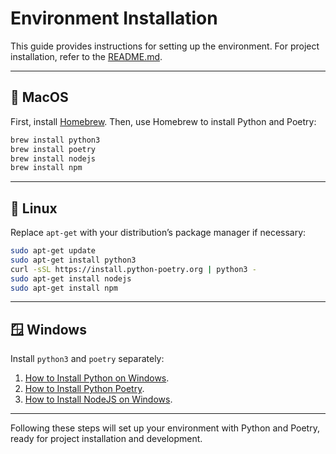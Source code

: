 # Environment Installation

This guide provides instructions for setting up the environment. For project
installation, refer to the [README.md](../README.md).

---

## 🍏 MacOS

First, install [Homebrew](https://brew.sh). Then, use Homebrew to install Python
and Poetry:

```bash
brew install python3
brew install poetry
brew install nodejs
brew install npm
```

---

## 🐧 Linux

Replace `apt-get` with your distribution’s package manager if necessary:

```bash
sudo apt-get update
sudo apt-get install python3
curl -sSL https://install.python-poetry.org | python3 -
sudo apt-get install nodejs
sudo apt-get install npm
```

---

## 🪟 Windows

Install `python3` and `poetry` separately:

1. [How to Install Python on Windows](https://phoenixnap.com/kb/how-to-install-python-3-windows).
2. [How to Install Python Poetry](https://github.com/python-poetry/install.python-poetry.org/blob/main/README.md).
3. [How to Install NodeJS on Windows](https://nodejs.org/en/download/prebuilt-installer).

---

Following these steps will set up your environment with Python and Poetry, ready
for project installation and development.
